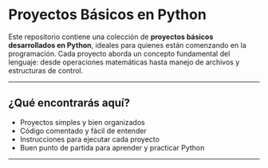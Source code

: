 
# Proyectos Básicos en Python

Este repositorio contiene una colección de **proyectos básicos desarrollados en Python**, ideales para quienes están comenzando en la programación. Cada proyecto aborda un concepto fundamental del lenguaje: desde operaciones matemáticas hasta manejo de archivos y estructuras de control.

---

##  ¿Qué encontrarás aquí?

-  Proyectos simples y bien organizados
-  Código comentado y fácil de entender
-  Instrucciones para ejecutar cada proyecto
-  Buen punto de partida para aprender y practicar Python

---
